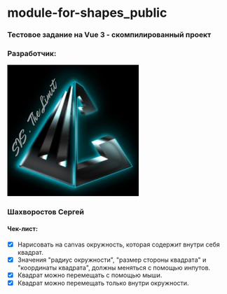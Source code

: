 # module-for-shapes_public

### Тестовое задание на Vue 3 - скомпилированный проект

### Разработчик:

![cover.jpg](./assets/cover.jpg)

### **Шахворостов Сергей**

#### Чек-лист:

* [X]  Нарисовать на canvas окружность, которая содержит внутри себя квадрат.
* [X]  Значения "радиус окружности", "размер стороны квадрата" и "координаты квадрата", должны меняться с помощью инпутов.
* [X]  Квадрат можно перемещать с помощью мыши.
* [X]  Квадрат можно перемещать только внутри окружности.
